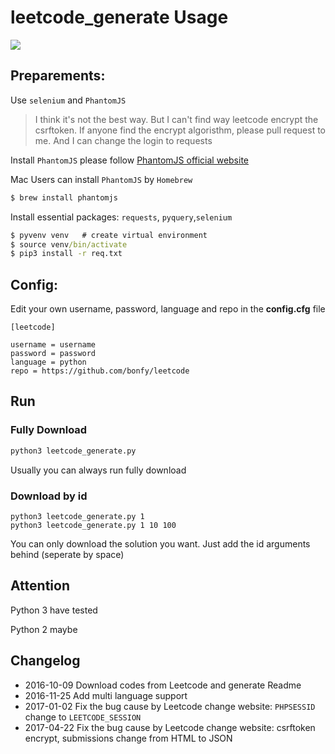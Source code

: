 # leetcode_generate Usage

![](https://github.com/bonfy/leetcode/blob/master/demo/leetcode.gif)

## Preparements:

Use `selenium` and `PhantomJS`

> I think it's not the best way. But I can't find way leetcode encrypt the csrftoken.
> If anyone find the encrypt algoristhm, please pull request to me. And I can change the login to requests

Install `PhantomJS` please follow [PhantomJS official website](http://phantomjs.org/download.html)

Mac Users can install `PhantomJS` by `Homebrew`

``` cmd
$ brew install phantomjs
```

Install essential packages: `requests`, `pyquery`,`selenium`
```cmd
$ pyvenv venv   # create virtual environment
$ source venv/bin/activate
$ pip3 install -r req.txt
```

## Config:

Edit your own username, password, language and repo in the **config.cfg** file

```
[leetcode]

username = username
password = password
language = python
repo = https://github.com/bonfy/leetcode
```

## Run

### Fully Download
```cmd
python3 leetcode_generate.py
```
Usually you can always run fully download

### Download by id
```
python3 leetcode_generate.py 1
python3 leetcode_generate.py 1 10 100
```
You can only download the solution you want.
Just add the id arguments behind (seperate by space)


## Attention
Python 3 have tested

Python 2 maybe

## Changelog

- 2016-10-09 Download codes from Leetcode and generate Readme
- 2016-11-25 Add multi language support
- 2017-01-02 Fix the bug cause by Leetcode change website: `PHPSESSID` change to `LEETCODE_SESSION`
- 2017-04-22 Fix the bug cause by Leetcode change website: csrftoken encrypt, submissions change from HTML to JSON
